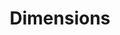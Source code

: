 ---
layout: default
bigquery: https://console.cloud.google.com/bigquery?p=covid-19-dimensions-ai&page=table&d=data&t=publications
contributors: Digital Science, https://www.digital-science.com/
cost: Free for personal, non-commercial use.
description: Dimensions contains more than 100 million publications, ranging from
  articles published in scholarly journals, books and book chapters, to preprints
  and conference proceedings. All publications are contextualized with linked data
  sets, funding, publications, patents, clinical trials, and policy documents. You
  can also view associated categories, funders, institutions, and researcher profiles.
documentation: https://docs.dimensions.ai/bigquery/index.html
last_edit: 04/09/2022, 01:48:41
location: https://www.dimensions.ai/products/free/
maintained_by: Digital Science, https://www.digital-science.com/
schema_fields:
- supporting_grant_ids
- volume
- research_org_state_names
- email_address
- type
- start_year
- established
- doi
- parent_id
- status
- subtitles
- current_assignee_countries
- acknowledgements
- date_imported_gbq
- granted_year
- issue
- address
- family_members_ids
- funding_amount
- assignee_countries
- mesh_terms
- original_assignee_countries
- expiration_date
- publication_ids
- reference_ids
- funding_usd
- category_hra
- category_bra
- eisbn
- organisation_details
- links
- repository_url
- linkout
- date_online
- current_assignee_orgs
- date_print
- associated_publication_pmid
- research_org_city_names
- authors
- jurisdiction
- description
- language
- research_org_state_codes
- funding_aud
- priority_date
- funding_eur
- date_normal
- funding_nzd
- created_date
- start_date
- phase
- publication_date
- citations_count
- title
- interventions
- types
- citation_string
- open_access_categories
- resulting_publication_doi
- date
- research_orgs
- research_org_cities
- filing_year
- acronym
- journal
- research_org_countries
- priority_year
- external_ids
- abstract
- aliases
- conference
- patent_ids
- funding_currency
- funder_org_state_codes
- original_abstract
- original_title
- funder_org_acronyms
- application_number
- funder_countries
- legal_events
- category_hrcs_rac
- labels
- category_icrp_ct
- pmcid
- resulting_publication_ids
- citations
- original_assignee_orgs
- editors
- current_assignee
- license
- gender
- end_year
- publication_year
- relationships
- id
- kind
- pages
- publisher
- category_sdg
- family_id
- inventor_names
- clinical_trial_ids
- cpc
- funder_org_countries
- arxiv_id
- ipcr
- date_modified
- wikipedia_url
- original_assignee
- source_id
- filing_status
- assignee_orgs
- repository_name
- category_hrcs_hc
- family_count
- funding_chf
- funding_gbp
- pmid
- associated_publication_id
- open_access_categories_v2
- acronyms
- expiration_year
- researcher_ids
- end_date
- cited_by_ids
- funding_cad
- funder_org_cities
- registry
- category_for
- funder_org
- filing_date
- embargo_date
- categories
- proceedings_title
- funder_orgs
- name
- journal_lists
- date_inserted
- book_title
- conditions
- research_org_country_names
- metrics
- foa_number
- associated_grant_ids
- investigators
- altmetrics
- granted_date
- associated_publication_doi
- legal_status
- funding_jpy
- mesh_headings
- funding_cny
- concepts
- repository_id
- category_uoa
- funding_details
- category_icrp_cso
- year
- associated_publication_arxiv_id
- brief_title
- book_series_title
- active_years
- category_rcdc
- isbn
- grant_number
shortname: dimensions
tags:
- scholarly literature
- patents
- funding
- clinical trials
- academic profiles
terms_of_use: 'Use of both the Dimensions COVID-19 dataset and full Dimensions dataset
  are subject to the Dimensions Terms of use: https://www.dimensions.ai/policies-terms-legal '
title: Dimensions
uuid: dcff88bd-fe6b-4fdb-8159-809bf9d7bc1c
---